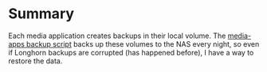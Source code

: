 # Summary
Each media application creates backups in their local volume. The [media-apps backup script](/manifests/media-apps/backup/configmap-script.yaml) backs up these volumes to the NAS every night, so even if Longhorn backups are corrupted (has happened before), I have a way to restore the data.